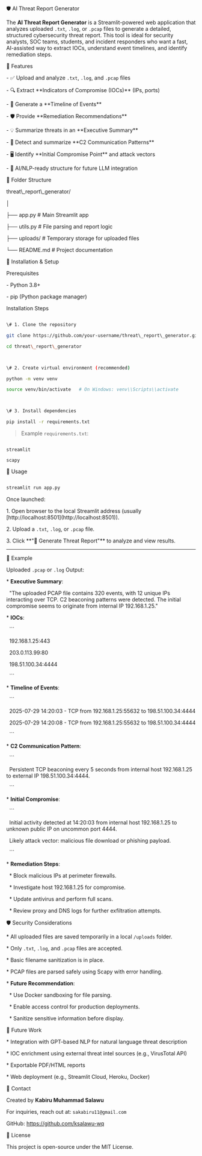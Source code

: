 🛡️ AI Threat Report Generator



The **AI Threat Report Generator** is a Streamlit-powered web application that analyzes uploaded `.txt`, `.log`, or `.pcap` files to generate a detailed, structured cybersecurity threat report. This tool is ideal for security analysts, SOC teams, students, and incident responders who want a fast, AI-assisted way to extract IOCs, understand event timelines, and identify remediation steps.



📌 Features



\- ✅ Upload and analyze `.txt`, `.log`, and `.pcap` files

\- 🔍 Extract \*\*Indicators of Compromise (IOCs)\*\* (IPs, ports)

\- 📅 Generate a \*\*Timeline of Events\*\*

\- 🛡️ Provide \*\*Remediation Recommendations\*\*

\- 💡 Summarize threats in an \*\*Executive Summary\*\*

\- 📡 Detect and summarize \*\*C2 Communication Patterns\*\*

\- 🖥️ Identify \*\*Initial Compromise Point\*\* and attack vectors

\- 🧠 AI/NLP-ready structure for future LLM integration



📂 Folder Structure





threat\\\_report\\\_generator/

│

├── app.py                    # Main Streamlit app

├── utils.py                  # File parsing and report logic

├── uploads/                  # Temporary storage for uploaded files

└── README.md                 # Project documentation





🚀 Installation \& Setup



Prerequisites

\- Python 3.8+

\- pip (Python package manager)



Installation Steps



```bash

\# 1. Clone the repository

git clone https://github.com/your-username/threat\_report\_generator.git

cd threat\_report\_generator



\# 2. Create virtual environment (recommended)

python -m venv venv

source venv/bin/activate   # On Windows: venv\\Scripts\\activate



\# 3. Install dependencies

pip install -r requirements.txt

````



> Example `requirements.txt`:



```

streamlit

scapy

```



🧠 Usage



```bash

streamlit run app.py

```



Once launched:



1\. Open browser to the local Streamlit address (usually \[http://localhost:8501](http://localhost:8501)).

2\. Upload a `.txt`, `.log`, or `.pcap` file.

3\. Click \*\*"🧠 Generate Threat Report"\*\* to analyze and view results.



---



📝 Example



Uploaded `.pcap` or `.log` Output:



\* **Executive Summary**:

&nbsp; "The uploaded PCAP file contains 320 events, with 12 unique IPs interacting over TCP. C2 beaconing patterns were detected. The initial compromise seems to originate from internal IP 192.168.1.25."



\* **IOCs**:



&nbsp; ```

&nbsp; 192.168.1.25:443

&nbsp; 203.0.113.99:80

&nbsp; 198.51.100.34:4444

&nbsp; ```



\* **Timeline of Events**:



&nbsp; ```

&nbsp; 2025-07-29 14:20:03 - TCP from 192.168.1.25:55632 to 198.51.100.34:4444

&nbsp; 2025-07-29 14:20:08 - TCP from 192.168.1.25:55632 to 198.51.100.34:4444

&nbsp; ```



\* **C2 Communication Pattern**:



&nbsp; ```

&nbsp; Persistent TCP beaconing every 5 seconds from internal host 192.168.1.25 to external IP 198.51.100.34:4444.

&nbsp; ```



\* **Initial Compromise**:



&nbsp; ```

&nbsp; Initial activity detected at 14:20:03 from internal host 192.168.1.25 to unknown public IP on uncommon port 4444.

&nbsp; Likely attack vector: malicious file download or phishing payload.

&nbsp; ```



\* **Remediation Steps**:



&nbsp; \* Block malicious IPs at perimeter firewalls.

&nbsp; \* Investigate host 192.168.1.25 for compromise.

&nbsp; \* Update antivirus and perform full scans.

&nbsp; \* Review proxy and DNS logs for further exfiltration attempts.



🛡️ Security Considerations



\* All uploaded files are saved temporarily in a local `/uploads` folder.

\* Only `.txt`, `.log`, and `.pcap` files are accepted.

\* Basic filename sanitization is in place.

\* PCAP files are parsed safely using Scapy with error handling.

\* **Future Recommendation**:



&nbsp; \* Use Docker sandboxing for file parsing.

&nbsp; \* Enable access control for production deployments.

&nbsp; \* Sanitize sensitive information before display.



🧱 Future Work



\* Integration with GPT-based NLP for natural language threat description

\* IOC enrichment using external threat intel sources (e.g., VirusTotal API)

\* Exportable PDF/HTML reports

\* Web deployment (e.g., Streamlit Cloud, Heroku, Docker)



📧 Contact



Created by **Kabiru Muhammad Salawu**

For inquiries, reach out at: `sakabiru11@gmail.com`

GitHub: https://github.com/ksalawu-wq



📝 License



This project is open-source under the MIT License.





